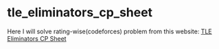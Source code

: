 # tle_eliminators_cp_sheet
Here I will solve rating-wise(codeforces) problem from this website: [TLE Eliminators CP Sheet](https://www.tle-eliminators.com/cp-sheet)
